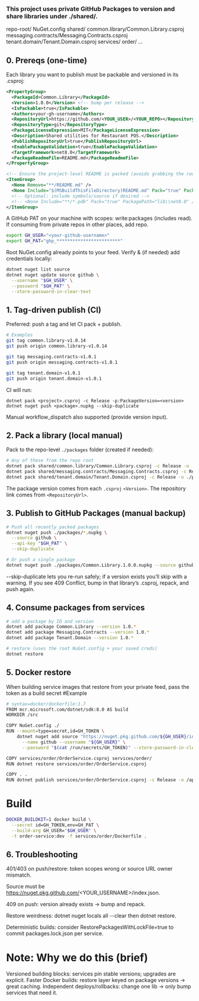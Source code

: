 ### This project uses private GitHub Packages to version and share libraries under ./shared/.

  repo-root/
  NuGet.config
  shared/
    common.library/Common.Library.csproj
    messaging.contracts/Messaging.Contracts.csproj
    tenant.domain/Tenant.Domain.csproj
  services/
    order/
    ...

## 0. Prereqs (one-time)

Each library you want to publish must be packable and versioned in its .csproj:

```xml
<PropertyGroup>
  <PackageId>Common.Library</PackageId>
  <Version>1.0.0</Version> <!-- bump per release -->
  <IsPackable>true</IsPackable>
  <Authors>your-gh-username</Authors>
  <RepositoryUrl>https://github.com/<YOUR_USER>/<YOUR_REPO></RepositoryUrl>
  <RepositoryType>git</RepositoryType>
  <PackageLicenseExpression>MIT</PackageLicenseExpression>
  <Description>Shared utilities for Restaurant POS.</Description>
  <PublishRepositoryUrl>true</PublishRepositoryUrl>
  <EnablePackageValidation>true</EnablePackageValidation>
  <TargetFramework>net8.0</TargetFramework>
  <PackageReadmeFile>README.md</PackageReadmeFile>
</PropertyGroup>

<!-- Ensure the project-level README is packed (avoids grabbing the root README) -->
<ItemGroup>
  <None Remove="**/README.md" />
  <None Include="$(MSBuildThisFileDirectory)README.md" Pack="true" PackagePath="README.md" />
  <!-- Optional: include symbols/source if desired -->
  <!-- <None Include="**/*.pdb" Pack="true" PackagePath="lib\\net8.0" /> -->
</ItemGroup>
```


A GitHub PAT on your machine with scopes: write:packages (includes read).
If consuming from private repos in other places, add repo.
```bash
export GH_USER="<your-github-username>"
export GH_PAT="ghp_************************"
```

Root NuGet.config already points to your feed. Verify & (if needed) add credentials locally:
```bash
dotnet nuget list source
dotnet nuget update source github \
  --username "$GH_USER" \
  --password "$GH_PAT" \
  --store-password-in-clear-text
```

##  1. Tag-driven publish (CI)

Preferred: push a tag and let CI pack + publish.

```bash
# Examples
git tag common.library-v1.0.14
git push origin common.library-v1.0.14

git tag messaging.contracts-v1.0.1
git push origin messaging.contracts-v1.0.1

git tag tenant.domain-v1.0.1
git push origin tenant.domain-v1.0.1
```

CI will run:
```
dotnet pack <project>.csproj -c Release -p:PackageVersion=<version>
dotnet nuget push <package>.nupkg --skip-duplicate
```

Manual workflow_dispatch also supported (provide version input).

##  2. Pack a library (local manual)

Pack to the repo-level `./packages` folder (created if needed):

```bash
# Any of these from the repo root
dotnet pack shared/common.library/Common.Library.csproj -c Release -o ./packages
dotnet pack shared/messaging.contracts/Messaging.Contracts.csproj -c Release -o ./packages
dotnet pack shared/tenant.domain/Tenant.Domain.csproj -c Release -o ./packages
```

The package version comes from each `.csproj` `<Version>`.
The repository link comes from `<RepositoryUrl>`.

## 3. Publish to GitHub Packages (manual backup)

```bash
# Push all recently packed packages
dotnet nuget push ./packages/*.nupkg \
  --source github \
  --api-key "$GH_PAT" \
  --skip-duplicate

# Or push a single package
dotnet nuget push ./packages/Common.Library.1.0.0.nupkg --source github --api-key "$GH_PAT" --skip-duplicate
```

--skip-duplicate lets you re-run safely; if a version exists you’ll skip with a warning.
If you see 409 Conflict, bump <Version> in that library’s .csproj, repack, and push again.


## 4. Consume packages from services
```bash
# add a package by ID and version
dotnet add package Common.Library --version 1.0.*
dotnet add package Messaging.Contracts --version 1.0.*
dotnet add package Tenant.Domain --version 1.0.*

# restore (uses the root NuGet.config + your saved creds)
dotnet restore
```

## 5. Docker restore
When building service images that restore from your private feed, pass the token as a build secret
#Example
```bash
# syntax=docker/dockerfile:1.7
FROM mcr.microsoft.com/dotnet/sdk:8.0 AS build
WORKDIR /src

COPY NuGet.config ./
RUN --mount=type=secret,id=GH_TOKEN \
    dotnet nuget add source "https://nuget.pkg.github.com/${GH_USER}/index.json" \
      --name github --username "${GH_USER}" \
      --password "$(cat /run/secrets/GH_TOKEN)" --store-password-in-clear-text

COPY services/order/OrderService.csproj services/order/
RUN dotnet restore services/order/OrderService.csproj

COPY . .
RUN dotnet publish services/order/OrderService.csproj -c Release -o /app
```

# Build
```bash
DOCKER_BUILDKIT=1 docker build \
  --secret id=GH_TOKEN,env=GH_PAT \
  --build-arg GH_USER="$GH_USER" \
  -t order-service:dev -f services/order/Dockerfile .
```

## 6. Troubleshooting

401/403 on push/restore: token scopes wrong or source URL owner mismatch.

Source must be https://nuget.pkg.github.com/<YOUR_USERNAME>/index.json.

409 on push: version already exists → bump <Version> and repack.

Restore weirdness: dotnet nuget locals all --clear then dotnet restore.

Deterministic builds: consider RestorePackagesWithLockFile=true to commit packages.lock.json per service.




# Note: Why we do this (brief)
Versioned building blocks: services pin stable versions; upgrades are explicit.
Faster Docker builds: restore layer keyed on package versions → great caching.
Independent deploys/rollbacks: change one lib → only bump services that need it.